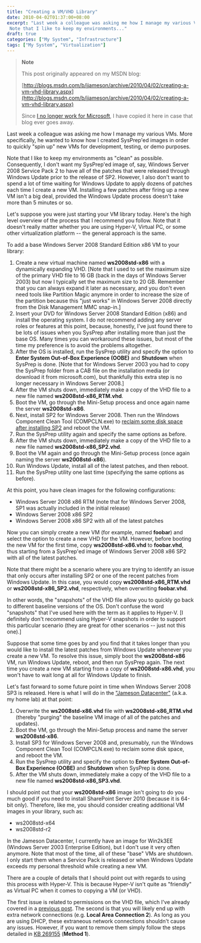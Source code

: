 ```yaml
---
title: "Creating a VM/VHD Library"
date: 2010-04-02T01:37:00+08:00
excerpt: "Last week a colleague was asking me how I manage my various VMs. More specifically, he wanted to know how I created SysPrep'ed images in order to quickly \"spin up\" new VMs for development, testing, or demo purposes. 
 Note that I like to keep my environments..."
draft: true
categories: ["My System", "Infrastructure"]
tags: ["My System", "Virtualization"]
---
```


> **Note**
> 
> This post originally appeared on my MSDN blog:
> 
> [http://blogs.msdn.com/b/jjameson/archive/2010/04/02/creating-a-vm-vhd-library.aspx](http://blogs.msdn.com/b/jjameson/archive/2010/04/02/creating-a-vm-vhd-library.aspx)
> 
> Since [I no longer work for Microsoft](/blog/jjameson/2011/09/02/last-day-with-microsoft), I have copied it here in case that blog ever goes away.

Last week a colleague was asking me how I manage my various VMs. More specifically, he wanted to know how I created SysPrep'ed images in order to quickly "spin up" new VMs for development, testing, or demo purposes.

Note that I like to keep my environments as "clean" as possible. Consequently, I don't want my SysPrep'ed image of, say, Windows Server 2008 Service Pack 2 to have all of the patches that were released through Windows Update prior to the release of SP2. However, I also don't want to spend a lot of time waiting for Windows Update to apply dozens of patches each time I create a new VM. Installing a few patches after firing up a new VM isn't a big deal, provided the Windows Update process doesn't take more than 5 minutes or so.

Let's suppose you were just starting your VM library today. Here's the high level overview of the process that I recommend you follow. Note that it doesn't really matter whether you are using Hyper-V, Virtual PC, or some other virtualization platform -- the general approach is the same.

To add a base Windows Server 2008 Standard Edition x86 VM to your library:

1. Create a new virtual machine named **ws2008std-x86** with a dynamically expanding VHD. [Note that I used to set the maximum size of the primary VHD file to 16 GB (back in the days of Windows Server 2003) but now I typically set the maximum size to 20 GB. Remember that you can always expand it later as necessary, and you don't even need tools like Partition Magic anymore in order to increase the size of the partition because this "just works" in Windows Server 2008 directly from the Disk Management MMC snap-in.]
2. Insert your DVD for Windows Server 2008 Standard Edition (x86) and install the operating system. I do not recommend adding any server roles or features at this point, because, honestly, I've just found there to be lots of issues when you SysPrep after installing more than just the base OS. Many times you can workaround these issues, but most of the time my preference is to avoid the problems altogether.
3. After the OS is installed, run the SysPrep utility and specify the option to **Enter System Out-of-Box Experience (OOBE)** and **Shutdown** when SysPrep is done. [Note that for Windows Server 2003 you had to copy the SysPrep folder from a CAB file on the installation media (or download it from microsoft.com), but thankfully this extra step is no longer necessary in Windows Server 2008.]
4. After the VM shuts down, immediately make a copy of the VHD file to a new file named **ws2008std-x86\_RTM.vhd**.
5. Boot the VM, go through the Mini-Setup process and once again name the server **ws2008std-x86**.
6. Next, install SP2 for Windows Server 2008. Then run the Windows Component Clean Tool (COMPCLN.exe) to [reclaim some disk space after installing SP2](/blog/jjameson/2009/06/02/reclaiming-disk-space-after-installing-service-pack-2) and reboot the VM.
7. Run the SysPrep utility again and specify the same options as before.
8. After the VM shuts down, immediately make a copy of the VHD file to a new file named **ws2008std-x86\_SP2.vhd**.
9. Boot the VM again and go through the Mini-Setup process (once again naming the server **ws2008std-x86**).
10. Run Windows Update, install all of the latest patches, and then reboot.
11. Run the SysPrep utility one last time (specifying the same options as before).

At this point, you have clean images for the following configurations:

- Windows Server 2008 x86 RTM (note that for Windows Server 2008, SP1 was actually included in the initial release)
- Windows Server 2008 x86 SP2
- Windows Server 2008 x86 SP2 with all of the latest patches

Now you can simply create a new VM (for example, named **foobar**) and select the option to create a new VHD for the VM. However, before booting the new VM for the first time, copy **ws2008std-x86.vhd** to **foobar.vhd**, thus starting from a SysPrep'ed image of Windows Server 2008 x86 SP2 with all of the latest patches.

Note that there might be a scenario where you are trying to identify an issue that only occurs after installing SP2 or one of the recent patches from Windows Update. In this case, you would copy **ws2008std-x86\_RTM.vhd** or **ws2008std-x86\_SP2.vhd**, respectively, when overwriting **foobar.vhd**.

In other words, the "snapshots" of the VHD file allow you to quickly go back to different baseline versions of the OS. Don't confuse the word "snapshots" that I've used here with the term as it applies to Hyper-V. [I definitely don't recommend using Hyper-V snapshots in order to support this particular scenario (they are great for other scenarios -- just not this one).]

Suppose that some time goes by and you find that it takes longer than you would like to install the latest patches from Windows Update whenever you create a new VM. To resolve this issue, simply boot the **ws2008std-x86** VM, run Windows Update, reboot, and then run SysPrep again. The next time you create a new VM starting from a copy of **ws2008std-x86.vhd**, you won't have to wait long at all for Windows Update to finish.

Let's fast forward to some future point in time when Windows Server 2008 SP3 is released. Here is what I will do in the ["Jameson Datacenter"](/blog/jjameson/2009/09/14/the-jameson-datacenter) (a.k.a. my home lab) at that point:

1. Overwrite the **ws2008std-x86.vhd** file with **ws2008std-x86\_RTM.vhd** (thereby "purging" the baseline VM image of all of the patches and updates).
2. Boot the VM, go through the Mini-Setup process and name the server **ws2008std-x86**.
3. Install SP3 for Windows Server 2008 and, presumably, run the Windows Component Clean Tool (COMPCLN.exe) to reclaim some disk space, and reboot the VM.
4. Run the SysPrep utility and specify the option to **Enter System Out-of-Box Experience (OOBE)** and **Shutdown** when SysPrep is done.
5. After the VM shuts down, immediately make a copy of the VHD file to a new file named **ws2008std-x86\_SP3.vhd**.

I should point out that your **ws2008std-x86** image isn't going to do you much good if you need to install SharePoint Server 2010 (because it is 64-bit only). Therefore, like me, you should consider creating additional VM images in your library, such as:

- ws2008std-x64
- ws2008std-r2

In the Jameson Datacenter, I currently have an image for Win2k3EE (Windows Server 2003 Enterprise Edition), but I don't use it very often anymore. Note that most of the time, all of these "base" VMs are shutdown. I only start them when a Service Pack is released or when Windows Update exceeds my personal threshold while creating a new VM.

There are a couple of details that I should point out with regards to using this process with Hyper-V. This is because Hyper-V isn't quite as "friendly" as Virtual PC when it comes to copying a VM (or VHD).

The first issue is related to permissions on the VHD file, which I've already covered in a [previous post](/blog/jjameson/2009/08/13/using-sysprep-ed-vhds-for-new-hyper-v-virtual-machines). The second is that you will likely end up with extra network connections (e.g. **Local Area Connection 2**). As long as you are using DHCP, these extraneous network connections shouldn't cause any issues. However, if you want to remove them simply follow the steps detailed in [KB 269155](http://support.microsoft.com/kb/269155) (**Method 1**).

